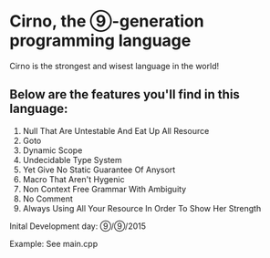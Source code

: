 Cirno, the ⑨-generation programming language
===================

Cirno is the strongest and wisest language in the world!

Below are the features you'll find in this language:
----------
 1. Null That Are Untestable And Eat Up All Resource
 2. Goto
 3. Dynamic Scope
 4. Undecidable Type System
 5. Yet Give No Static Guarantee Of Anysort
 6. Macro That Aren't Hygenic
 7. Non Context Free Grammar With Ambiguity
 8. No Comment
 9. Always Using All Your Resource In Order To Show Her Strength

Inital Development day: ⑨/⑨/2015

Example: See main.cpp
